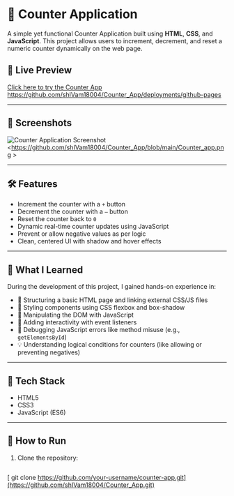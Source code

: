 # 🔢 Counter Application

A simple yet functional Counter Application built using **HTML**, **CSS**, and **JavaScript**. This project allows users to increment, decrement, and reset a numeric counter dynamically on the web page.

## 🚀 Live Preview

[Click here to try the Counter App](#) <https://github.com/shIVam18004/Counter_App/deployments/github-pages>

---

## 📸 Screenshots

![Counter Application Screenshot](screenshot.png) <https://github.com/shIVam18004/Counter_App/blob/main/Counter_app.png >

---

## 🛠️ Features

- Increment the counter with a `+` button
- Decrement the counter with a `–` button
- Reset the counter back to `0`
- Dynamic real-time counter updates using JavaScript
- Prevent or allow negative values as per logic
- Clean, centered UI with shadow and hover effects

---

## 🧠 What I Learned

During the development of this project, I gained hands-on experience in:

- 🧱 Structuring a basic HTML page and linking external CSS/JS files
- 🎨 Styling components using CSS flexbox and box-shadow
- 🧩 Manipulating the DOM with JavaScript
- 🔁 Adding interactivity with event listeners
- 🐞 Debugging JavaScript errors like method misuse (e.g., `getElementsById`)
- 💡 Understanding logical conditions for counters (like allowing or preventing negatives)

---

## 📂 Tech Stack

- HTML5
- CSS3
- JavaScript (ES6)

---

## 📁 How to Run

1. Clone the repository:
   ```bash
  [ git clone https://github.com/your-username/counter-app.git](https://github.com/shIVam18004/Counter_App.git)

